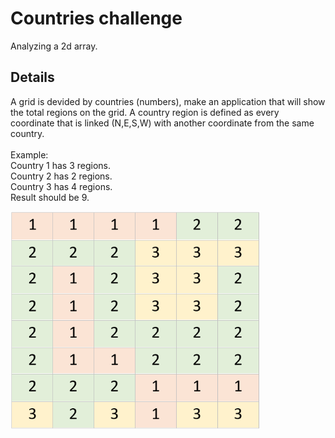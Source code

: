 # Countries challenge
Analyzing a 2d array.

## Details
A grid is devided by countries (numbers), make an application that will show the total regions on the grid.
A country region is defined as every coordinate that is linked (N,E,S,W) with another coordinate from the same country.
<br />
<br />
Example:<br />
Country 1 has 3 regions.<br />
Country 2 has 2 regions.<br />
Country 3 has 4 regions.<br />
Result should be 9.<br />

<img src="Countries.png" width="400" />

 
